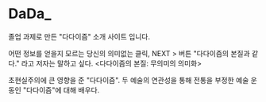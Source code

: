 # DaDa_


졸업 과제로 만든 "다다이즘" 소개 사이트 입니다.

어떤 정보를 얻을지 모르는 당신의 의미없는 클릭, NEXT > 버튼
"다다이즘의 본질과 같다." 라고 저자는 말하고 싶다. <다다이즘의 본질: 무의미의 의미화>

초현실주의에 큰 영향을 준 "다다이즘". 두 예술의 연관성을 통해
전통을 부정한 예술 운동인 "다다이즘"에 대해 배우다.
